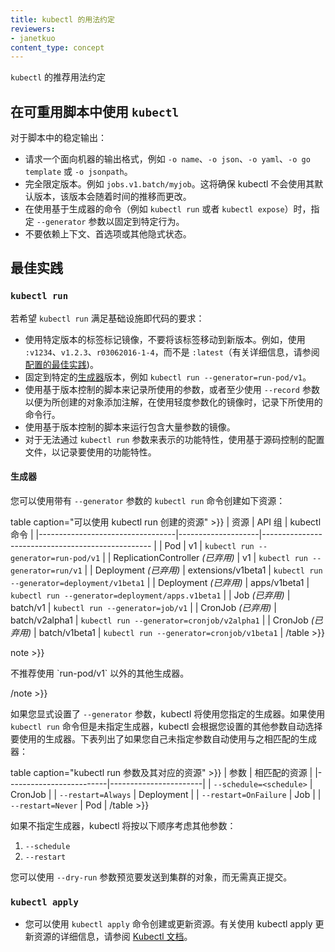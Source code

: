 ```yaml
---
title: kubectl 的用法约定
reviewers:
- janetkuo
content_type: concept
---
```


<!--
---
title: kubectl Usage Conventions
reviewers:

- janetkuo
content_type: concept
---
-->

<!-- overview -->
<!--
Recommended usage conventions for `kubectl`.
-->
`kubectl` 的推荐用法约定


<!-- body -->

<!--
## Using `kubectl` in Reusable Scripts
-->
## 在可重用脚本中使用 `kubectl`

<!--
For a stable output in a script:
-->
对于脚本中的稳定输出：

<!--
* Request one of the machine-oriented output forms, such as `-o name`, `-o json`, `-o yaml`, `-o go-template`, or `-o jsonpath`.
* Fully-qualify the version. For example, `jobs.v1.batch/myjob`. This will ensure that kubectl does not use its default version that can change over time.
* Specify the `--generator` flag to pin to a specific behavior when you use generator-based commands such as `kubectl run` or `kubectl expose`.
* Don't rely on context, preferences, or other implicit states.
-->

* 请求一个面向机器的输出格式，例如 `-o name`、`-o json`、`-o yaml`、`-o go template` 或 `-o jsonpath`。
* 完全限定版本。例如 `jobs.v1.batch/myjob`。这将确保 kubectl 不会使用其默认版本，该版本会随着时间的推移而更改。
* 在使用基于生成器的命令（例如 `kubectl run` 或者 `kubectl expose`）时，指定 `--generator` 参数以固定到特定行为。
* 不要依赖上下文、首选项或其他隐式状态。

<!--
## Best Practices
-->
## 最佳实践

### `kubectl run`

<!--
For `kubectl run` to satisfy infrastructure as code:
-->
若希望 `kubectl run` 满足基础设施即代码的要求：

<!--
* Tag the image with a version-specific tag and don't move that tag to a new version. For example, use `:v1234`, `v1.2.3`, `r03062016-1-4`, rather than `:latest` (For more information, see [Best Practices for Configuration](/docs/concepts/configuration/overview/#container-images)).
* Capture the parameters in a checked-in script, or at least use `--record` to annotate the created objects with the command line for an image that is lightly parameterized.
* Pin to a specific [generator](#generators) version, such as `kubectl run --generator=run-pod/v1`.
* Check in the script for an image that is heavily parameterized.
* Switch to configuration files checked into source control for features that are needed, but not expressible via `kubectl run` flags.
-->

* 使用特定版本的标签标记镜像，不要将该标签移动到新版本。例如，使用 `:v1234`、`v1.2.3`、`r03062016-1-4`，而不是 `:latest`（有关详细信息，请参阅[配置的最佳实践](/docs/concepts/configuration/overview/#container-images))。
* 固定到特定的[生成器](#生成器)版本，例如 `kubectl run --generator=run-pod/v1`。
* 使用基于版本控制的脚本来记录所使用的参数，或者至少使用 `--record` 参数以便为所创建的对象添加注解，在使用轻度参数化的镜像时，记录下所使用的命令行。
* 使用基于版本控制的脚本来运行包含大量参数的镜像。
* 对于无法通过 `kubectl run` 参数来表示的功能特性，使用基于源码控制的配置文件，以记录要使用的功能特性。

<!--
#### Generators
-->
#### 生成器

<!--
You can create the following resources using `kubectl run` with the `--generator` flag:
-->
您可以使用带有 `--generator` 参数的 `kubectl run` 命令创建如下资源：

<!--
 table caption="Resources you can create using kubectl run" >}}
| Resource                             | API group          | kubectl command                                   |
|--------------------------------------|--------------------|---------------------------------------------------|
| Pod                                  | v1                 | `kubectl run --generator=run-pod/v1`              |
| ReplicationController _(deprecated)_ | v1                 | `kubectl run --generator=run/v1`                  |
| Deployment _(deprecated)_            | extensions/v1beta1 | `kubectl run --generator=deployment/v1beta1`      |
| Deployment _(deprecated)_            | apps/v1beta1       | `kubectl run --generator=deployment/apps.v1beta1` |
| Job _(deprecated)_                   | batch/v1           | `kubectl run --generator=job/v1`                  |
| CronJob _(deprecated)_               | batch/v2alpha1     | `kubectl run --generator=cronjob/v2alpha1`        |
| CronJob _(deprecated)_               | batch/v1beta1      | `kubectl run --generator=cronjob/v1beta1`         |
 /table >}}
-->
 table caption="可以使用 kubectl run 创建的资源" >}}
| 资源                             | API 组             | kubectl 命令                                      |
|----------------------------------|--------------------|-------------------------------------------------- |
| Pod                              | v1                 | `kubectl run --generator=run-pod/v1`              |
| ReplicationController _(已弃用)_ | v1                 | `kubectl run --generator=run/v1`                  |
| Deployment _(已弃用)_            | extensions/v1beta1 | `kubectl run --generator=deployment/v1beta1`      |
| Deployment _(已弃用)_            | apps/v1beta1       | `kubectl run --generator=deployment/apps.v1beta1` |
| Job _(已弃用)_                   | batch/v1           | `kubectl run --generator=job/v1`                  |
| CronJob _(已弃用)_               | batch/v2alpha1     | `kubectl run --generator=cronjob/v2alpha1`        |
| CronJob _(已弃用)_               | batch/v1beta1      | `kubectl run --generator=cronjob/v1beta1`         |
 /table >}}

 note >}}
<!--
Generators other than `run-pod/v1` are deprecated.
 -->不推荐使用 `run-pod/v1` 以外的其他生成器。
 /note >}}

<!--
If you explicitly set `--generator`, kubectl uses the generator you specified. If you invoke `kubectl run` and don't specify a generator, kubectl automatically selects which generator to use based on the other flags you set. The following table lists flags and the generators that are activated if you didn't specify one yourself:
-->
如果您显式设置了 `--generator` 参数，kubectl 将使用您指定的生成器。如果使用 `kubectl run` 命令但是未指定生成器，kubectl 会根据您设置的其他参数自动选择要使用的生成器。下表列出了如果您自己未指定参数自动使用与之相匹配的生成器：

<!--
 table caption="kubectl run flags and the resource they imply" >}}
| Flag                    | Generated Resource    |
|-------------------------|-----------------------|
| `--schedule=<schedule>` | CronJob               |
| `--restart=Always`      | Deployment            |
| `--restart=OnFailure`   | Job                   |
| `--restart=Never`       | Pod                   |
 /table >}}
-->
 table caption="kubectl run 参数及其对应的资源" >}}
| 参数                    | 相匹配的资源           |
|-------------------------|-----------------------|
| `--schedule=<schedule>` | CronJob               |
| `--restart=Always`      | Deployment            |
| `--restart=OnFailure`   | Job                   |
| `--restart=Never`       | Pod                   |
 /table >}}

<!--
If you don't specify a generator, kubectl pays attention to other flags in the following order:
-->
如果不指定生成器，kubectl 将按以下顺序考虑其他参数：

1. `--schedule`
1. `--restart`

<!--
You can use the `--dry-run` flag to preview the object that would be sent to your cluster, without really submitting it.
-->
您可以使用 `--dry-run` 参数预览要发送到集群的对象，而无需真正提交。

### `kubectl apply`

<!--
* You can use `kubectl apply` to create or update resources. For more information about using kubectl apply to update resources, see [Kubectl Book](https://kubectl.docs.kubernetes.io).
-->

* 您可以使用 `kubectl apply` 命令创建或更新资源。有关使用 kubectl apply 更新资源的详细信息，请参阅 [Kubectl 文档](https://kubectl.docs.kubernetes.io)。


